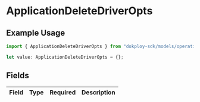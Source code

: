 # ApplicationDeleteDriverOpts

## Example Usage

```typescript
import { ApplicationDeleteDriverOpts } from "dokploy-sdk/models/operations";

let value: ApplicationDeleteDriverOpts = {};
```

## Fields

| Field       | Type        | Required    | Description |
| ----------- | ----------- | ----------- | ----------- |